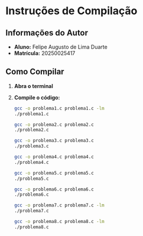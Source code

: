 # Instruções de Compilação

## Informações do Autor

* **Aluno:** Felipe Augusto de Lima Duarte
* **Matrícula:** 20250025417

## Como Compilar

1.  **Abra o terminal** 
2.  **Compile o código:**

    ```bash
    gcc -o problema1.c problema1.c -lm
    ./problema1.c
    ```
    ```bash
    gcc -o problema2.c problema2.c
    ./problema2.c
    ```
    ```bash
    gcc -o problema3.c problema3.c
    ./problema3.c
    ```
    ```bash
    gcc -o problema4.c problema4.c 
    ./problema4.c
    ```
    ```bash
    gcc -o problema5.c problema5.c 
    ./problema5.c
    ```
    ```bash
    gcc -o problema6.c problema6.c 
    ./problema6.c
    ```
    ```bash
    gcc -o problema7.c problema7.c -lm
    ./problema7.c
    ```
    ```bash
    gcc -o problema8.c problema8.c -lm
    ./problema8.c
    ```